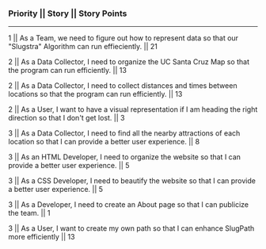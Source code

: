 ### Priority || Story || Story Points
<hr>

1 ||  As a Team, we need to figure out how to represent data so that our "Slugstra" Algorithm can run effieciently. || 21

2 ||  As a Data Collector, I need to organize the UC Santa Cruz Map so that the program can run efficiently. || 13

2 ||  As a Data Collector, I need to collect distances and times between locations so that the program can run efficiently. || 13

2 ||  As a User, I want to have a visual representation if I am heading the right direction so that I don't get lost. || 3

3 ||  As a Data Collector, I need to find all the nearby attractions of each location so that I can provide a better user experience. || 8

3 ||  As an HTML Developer, I need to organize the website so that I can provide a better user experience. || 5

3 ||  As a CSS Developer, I need to beautify the website so that I can provide a better user experience. || 5

3 ||  As a Developer, I need to create an About page so that I can publicize the team. || 1

3 ||  As a User, I want to create my own path so that I can enhance SlugPath more efficiently || 13

